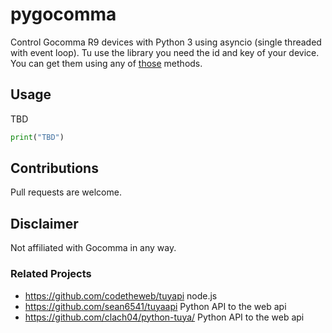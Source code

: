 # pygocomma

Control Gocomma R9 devices with Python 3 using asyncio (single threaded with event loop).
Tu use the library you need the id and key of your device. You can get them using any of [those](https://github.com/clach04/python-tuya/wiki) methods.

## Usage

TBD
```python
print("TBD")
```

## Contributions

Pull requests are welcome. 

## Disclaimer

Not affiliated with Gocomma in any way.


### Related Projects

  * https://github.com/codetheweb/tuyapi node.js
  * https://github.com/sean6541/tuyaapi Python API to the web api
  * https://github.com/clach04/python-tuya/ Python API to the web api